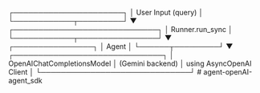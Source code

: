 ┌──────────────────────┐
│   User Input (query) │
└────────────┬─────────┘
             ▼
┌─────────────────────────────┐
│         Runner.run_sync     │
└────────────┬────────────────┘
             ▼
     ┌────────────────┐
     │     Agent      │
     └──────┬─────────┘
            ▼
┌──────────────────────────────┐
│  OpenAIChatCompletionsModel  │ (Gemini backend)
│    using AsyncOpenAI Client  │
└──────────────────────────────┘
#   a g e n t - o p e n A I - a g e n t _ s d k  
 
